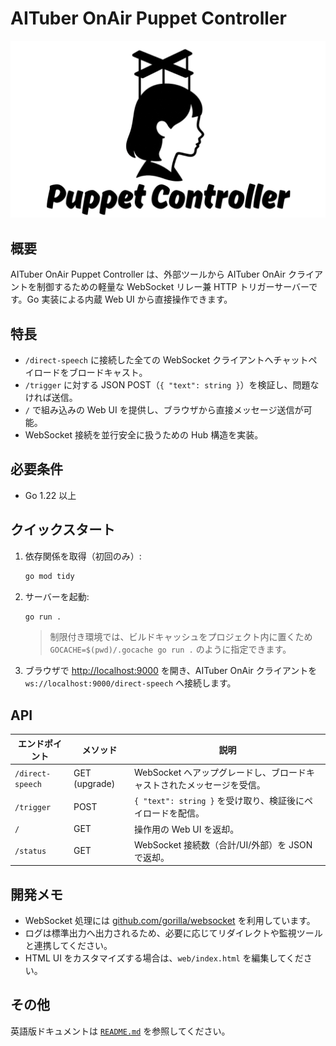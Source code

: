 # AITuber OnAir Puppet Controller

![AITuber OnAir Puppet Controller ロゴ](logo/aituber-onair-puppet-controller_logo.png)

## 概要
AITuber OnAir Puppet Controller は、外部ツールから AITuber OnAir クライアントを制御するための軽量な WebSocket リレー兼 HTTP トリガーサーバーです。Go 実装による内蔵 Web UI から直接操作できます。

## 特長
- `/direct-speech` に接続した全ての WebSocket クライアントへチャットペイロードをブロードキャスト。
- `/trigger` に対する JSON POST（`{ "text": string }`）を検証し、問題なければ送信。
- `/` で組み込みの Web UI を提供し、ブラウザから直接メッセージ送信が可能。
- WebSocket 接続を並行安全に扱うための Hub 構造を実装。

## 必要条件
- Go 1.22 以上

## クイックスタート
1. 依存関係を取得（初回のみ）:
   ```bash
   go mod tidy
   ```
2. サーバーを起動:
   ```bash
   go run .
   ```
   > 制限付き環境では、ビルドキャッシュをプロジェクト内に置くため `GOCACHE=$(pwd)/.gocache go run .` のように指定できます。
3. ブラウザで [http://localhost:9000](http://localhost:9000) を開き、AITuber OnAir クライアントを `ws://localhost:9000/direct-speech` へ接続します。

## API
| エンドポイント | メソッド | 説明 |
| --- | --- | --- |
| `/direct-speech` | GET (upgrade) | WebSocket へアップグレードし、ブロードキャストされたメッセージを受信。 |
| `/trigger` | POST | `{ "text": string }` を受け取り、検証後にペイロードを配信。 |
| `/` | GET | 操作用の Web UI を返却。 |
| `/status` | GET | WebSocket 接続数（合計/UI/外部）を JSON で返却。 |

## 開発メモ
- WebSocket 処理には [github.com/gorilla/websocket](https://github.com/gorilla/websocket) を利用しています。
- ログは標準出力へ出力されるため、必要に応じてリダイレクトや監視ツールと連携してください。
- HTML UI をカスタマイズする場合は、`web/index.html` を編集してください。

## その他
英語版ドキュメントは [`README.md`](README.md) を参照してください。
